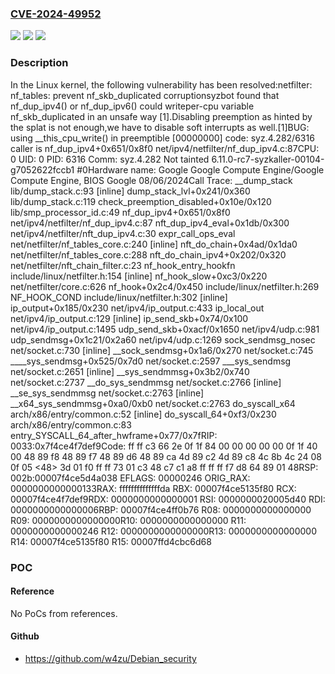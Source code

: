 ### [CVE-2024-49952](https://cve.mitre.org/cgi-bin/cvename.cgi?name=CVE-2024-49952)
![](https://img.shields.io/static/v1?label=Product&message=Linux&color=blue)
![](https://img.shields.io/static/v1?label=Version&message=d877f07112f1%3C%2050067d8b3f48%20&color=brighgreen)
![](https://img.shields.io/static/v1?label=Vulnerability&message=n%2Fa&color=brighgreen)

### Description

In the Linux kernel, the following vulnerability has been resolved:netfilter: nf_tables: prevent nf_skb_duplicated corruptionsyzbot found that nf_dup_ipv4() or nf_dup_ipv6() could writeper-cpu variable nf_skb_duplicated in an unsafe way [1].Disabling preemption as hinted by the splat is not enough,we have to disable soft interrupts as well.[1]BUG: using __this_cpu_write() in preemptible [00000000] code: syz.4.282/6316 caller is nf_dup_ipv4+0x651/0x8f0 net/ipv4/netfilter/nf_dup_ipv4.c:87CPU: 0 UID: 0 PID: 6316 Comm: syz.4.282 Not tainted 6.11.0-rc7-syzkaller-00104-g7052622fccb1 #0Hardware name: Google Google Compute Engine/Google Compute Engine, BIOS Google 08/06/2024Call Trace: <TASK>  __dump_stack lib/dump_stack.c:93 [inline]  dump_stack_lvl+0x241/0x360 lib/dump_stack.c:119  check_preemption_disabled+0x10e/0x120 lib/smp_processor_id.c:49  nf_dup_ipv4+0x651/0x8f0 net/ipv4/netfilter/nf_dup_ipv4.c:87  nft_dup_ipv4_eval+0x1db/0x300 net/ipv4/netfilter/nft_dup_ipv4.c:30  expr_call_ops_eval net/netfilter/nf_tables_core.c:240 [inline]  nft_do_chain+0x4ad/0x1da0 net/netfilter/nf_tables_core.c:288  nft_do_chain_ipv4+0x202/0x320 net/netfilter/nft_chain_filter.c:23  nf_hook_entry_hookfn include/linux/netfilter.h:154 [inline]  nf_hook_slow+0xc3/0x220 net/netfilter/core.c:626  nf_hook+0x2c4/0x450 include/linux/netfilter.h:269  NF_HOOK_COND include/linux/netfilter.h:302 [inline]  ip_output+0x185/0x230 net/ipv4/ip_output.c:433  ip_local_out net/ipv4/ip_output.c:129 [inline]  ip_send_skb+0x74/0x100 net/ipv4/ip_output.c:1495  udp_send_skb+0xacf/0x1650 net/ipv4/udp.c:981  udp_sendmsg+0x1c21/0x2a60 net/ipv4/udp.c:1269  sock_sendmsg_nosec net/socket.c:730 [inline]  __sock_sendmsg+0x1a6/0x270 net/socket.c:745  ____sys_sendmsg+0x525/0x7d0 net/socket.c:2597  ___sys_sendmsg net/socket.c:2651 [inline]  __sys_sendmmsg+0x3b2/0x740 net/socket.c:2737  __do_sys_sendmmsg net/socket.c:2766 [inline]  __se_sys_sendmmsg net/socket.c:2763 [inline]  __x64_sys_sendmmsg+0xa0/0xb0 net/socket.c:2763  do_syscall_x64 arch/x86/entry/common.c:52 [inline]  do_syscall_64+0xf3/0x230 arch/x86/entry/common.c:83 entry_SYSCALL_64_after_hwframe+0x77/0x7fRIP: 0033:0x7f4ce4f7def9Code: ff ff c3 66 2e 0f 1f 84 00 00 00 00 00 0f 1f 40 00 48 89 f8 48 89 f7 48 89 d6 48 89 ca 4d 89 c2 4d 89 c8 4c 8b 4c 24 08 0f 05 <48> 3d 01 f0 ff ff 73 01 c3 48 c7 c1 a8 ff ff ff f7 d8 64 89 01 48RSP: 002b:00007f4ce5d4a038 EFLAGS: 00000246 ORIG_RAX: 0000000000000133RAX: ffffffffffffffda RBX: 00007f4ce5135f80 RCX: 00007f4ce4f7def9RDX: 0000000000000001 RSI: 0000000020005d40 RDI: 0000000000000006RBP: 00007f4ce4ff0b76 R08: 0000000000000000 R09: 0000000000000000R10: 0000000000000000 R11: 0000000000000246 R12: 0000000000000000R13: 0000000000000000 R14: 00007f4ce5135f80 R15: 00007ffd4cbc6d68 </TASK>

### POC

#### Reference
No PoCs from references.

#### Github
- https://github.com/w4zu/Debian_security


